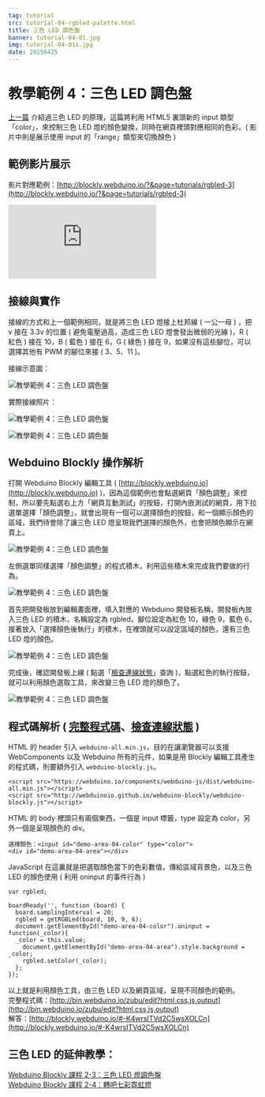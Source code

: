 ```yaml
---
tag: tutorial
src: tutorial-04-rgbled-palette.html
title: 三色 LED 調色盤
banner: tutorial-04-01.jpg
img: tutorial-04-01s.jpg
date: 20150425
---
```


<!-- @@master  = ../../_layout.html-->

<!-- @@block  =  meta-->

<title>教學範例 4：三色 LED 調色盤 :::: Webduino = Web × Arduino</title>

<meta name="description" content="這一篇 Webduino 的範例，將要來更換部分接腳，並利用 Web 裡頭常見的 slider range ( 拉霸 )，來控制三色 LED 燈的顏色強弱，同時在網頁裡頭對應相同的色彩。">

<meta itemprop="description" content="這一篇 Webduino 的範例，將要來更換部分接腳，並利用 Web 裡頭常見的 slider range ( 拉霸 )，來控制三色 LED 燈的顏色強弱，同時在網頁裡頭對應相同的色彩。">

<meta property="og:description" content="這一篇 Webduino 的範例，將要來更換部分接腳，並利用 Web 裡頭常見的 slider range ( 拉霸 )，來控制三色 LED 燈的顏色強弱，同時在網頁裡頭對應相同的色彩。">

<meta property="og:title" content="教學範例 4：三色 LED 調色盤" >

<meta property="og:url" content="https://webduino.io/tutorials/tutorial-04-rgbled-palette.html">

<meta property="og:image" content="https://webduino.io/img/tutorials/tutorial-04-01s.jpg">

<meta itemprop="image" content="https://webduino.io/img/tutorials/tutorial-04-01s.jpg">

<include src="../_include-tutorials.html"></include>

<!-- @@close-->



<!-- @@block  =  tutorials-->
# 教學範例 4：三色 LED 調色盤

[上一篇](tutorial-03-rgbled.html) 介紹過三色 LED 的原理，這篇將利用 HTML5 裏頭新的 input 類型「color」，來控制三色 LED 燈的顏色變換，同時在網頁裡頭對應相同的色彩。( 影片中則是展示使用 input 的「range」類型來切換顏色 )

## 範例影片展示

影片對應範例：[http://blockly.webduino.io/?&page=tutorials/rgbled-3](http://blockly.webduino.io/?&page=tutorials/rgbled-3) 

<iframe class="youtube" src="https://www.youtube.com/embed/uSfBbvd4ViE" frameborder="0" allowfullscreen></iframe>

## 接線與實作

接線的方式和上一個範例相同，就是將三色 LED 燈接上杜邦線 ( 一公一母 ) ，把 v 接在 3.3v 的位置 ( 避免電壓過高，造成三色 LED 燈會發出微弱的光線 )，R ( 紅色 ) 接在 10，B ( 藍色 ) 接在 6，G ( 綠色 ) 接在 9，如果沒有這些腳位，可以選擇其他有 PWM 的腳位來接 ( 3、5、11 )。

接線示意圖：

![教學範例 4：三色 LED 調色盤](../img/tutorials/tutorial-04-02.jpg)

實際接線照片：

![教學範例 4：三色 LED 調色盤](../img/tutorials/tutorial-04-04.jpg)

![教學範例 4：三色 LED 調色盤](../img/tutorials/tutorial-04-03.jpg)

## Webduino Blockly 操作解析

打開 Webduino Blockly 編輯工具 ( [http://blockly.webduino.io](http://blockly.webduino.io) )，因為這個範例也會點選網頁「顏色調整」來控制，所以要先點選右上方「網頁互動測試」的按鈕，打開內嵌測試的網頁，用下拉選單選擇「顏色調整」，就會出現有一個可以選擇顏色的按鈕，和一個顯示顏色的區域，我們待會除了讓三色 LED 燈呈現我們選擇的顏色外，也會把顏色顯示在網頁上。

![教學範例 4：三色 LED 調色盤](../img/tutorials/tutorial-04-05.jpg)

左側選單同樣選擇「顏色調整」的程式積木，利用這些積木來完成我們要做的行為。

![教學範例 4：三色 LED 調色盤](../img/tutorials/tutorial-04-06.jpg)

首先把開發板放到編輯畫面裡，填入對應的 Webduino 開發板名稱，開發板內放入三色 LED 的積木，名稱設定為 rgbled，腳位設定為紅色 10，綠色 9，藍色 6，接著放入「選擇顏色後執行」的積木，在裡頭就可以設定區域的顏色，還有三色 LED 燈的顏色。

![教學範例 4：三色 LED 調色盤](../img/tutorials/tutorial-04-07.jpg)

完成後，確認開發板上線 ( 點選「[檢查連線狀態](https://webduino.io/device.html)」查詢 )，點選紅色的執行按鈕，就可以利用顏色選取工具，來改變三色 LED 燈的顏色了。

![教學範例 4：三色 LED 調色盤](../img/tutorials/tutorial-04-08.jpg)


## 程式碼解析 ( [完整程式碼](http://bin.webduino.io/zubu/edit?html,css,js,output)、[檢查連線狀態](https://webduino.io/device.html) )

HTML 的 header 引入 `webduino-all.min.js`，目的在讓瀏覽器可以支援 WebComponents 以及 Webduino 所有的元件，如果是用 Blockly 編輯工具產生的程式碼，則要額外引入 `webduino-blockly.js`。

	<script src="https://webduino.io/components/webduino-js/dist/webduino-all.min.js"></script>
	<script src="http://webduinoio.github.io/webduino-blockly/webduino-blockly.js"></script>

HTML 的 body 裡頭只有兩個東西，一個是 input 標籤，type 設定為 color，另外一個是呈現顏色的 div。

	選擇顏色：<input id="demo-area-04-color" type="color">
	<div id="demo-area-04-area"></div>

JavaScript 在這裏就是把選取顏色當下的色彩數值，傳給區域背景色，以及三色 LED 的顏色使用 ( 利用 oninput 的事件行為 )

	var rgbled;

	boardReady('', function (board) {
	  board.samplingInterval = 20;
	  rgbled = getRGBLed(board, 10, 9, 6);
	  document.getElementById("demo-area-04-color").oninput = function(_color){
	  _color = this.value;
	    document.getElementById("demo-area-04-area").style.background = _color;
	    rgbled.setColor(_color);
	  };
	});

以上就是利用顏色工具，由三色 LED 以及網頁區域，呈現不同顏色的範例。  
完整程式碼：[http://bin.webduino.io/zubu/edit?html,css,js,output](http://bin.webduino.io/zubu/edit?html,css,js,output)  
解答：[http://blockly.webduino.io/#-K4wrsITVd2C5wsXOLCn](http://blockly.webduino.io/#-K4wrsITVd2C5wsXOLCn)

## 三色 LED 的延伸教學：

[Webduino Blockly 課程 2-3：三色 LED 燈調色盤](http://blockly.webduino.io/?lang=zh-hant&page=tutorials/rgbled-3#-JvMsJupKMuIUdAJs_RK)  
[Webduino Blockly 課程 2-4：轉吧七彩霓虹燈](http://blockly.webduino.io/?lang=zh-hant&page=tutorials/rgbled-4#-JvMswgK2Q1h4GjAPx7u)


<!-- @@close-->